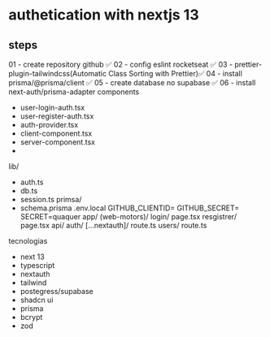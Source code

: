 # authetication with nextjs 13
## steps
01 - create repository github ✅
02 - config eslint rocketseat ✅
03 - prettier-plugin-tailwindcss(Automatic Class Sorting with Prettier)✅
04 - install prisma/@prisma/client ✅
05 - create database no supabase ✅
06 - install next-auth/prisma-adapter
components
  - user-login-auth.tsx
  - user-register-auth.tsx
  - auth-provider.tsx
  - client-component.tsx
  - server-component.tsx
  -
lib/
  - auth.ts
  - db.ts
  - session.ts
primsa/
  - schema.prisma
.env.local
  GITHUB_CLIENTID=
  GITHUB_SECRET=
  SECRET=quaquer
app/
  (web-motors)/
    login/
      page.tsx
    resgistrer/
      page.tsx
  api/
    auth/
      [...nextauth]/
        route.ts
    users/
      route.ts

tecnologias
  - next 13
  - typescript
  - nextauth
  - tailwind
  - postegress/supabase
  - shadcn ui
  - prisma
  - bcrypt
  - zod
